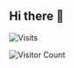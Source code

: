 ## Hi there 👋

![Visits](https://komarev.com/ghpvc/?username=mirbyte&color=4973b3&style=plastic&abbreviated=true&label=PROFILE+VIEWS++)




![Visitor Count](https://hit.yhype.me/github/profile?account_id=83219244)

